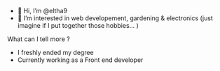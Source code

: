 - 👋 Hi, I’m @eltha9
- 👀 I’m interested in web developement, gardening & electronics (just imagine if I put together those hobbies... )


What can I tell more ? 

- I freshly ended my degree
- Currently working as a Front end developer

